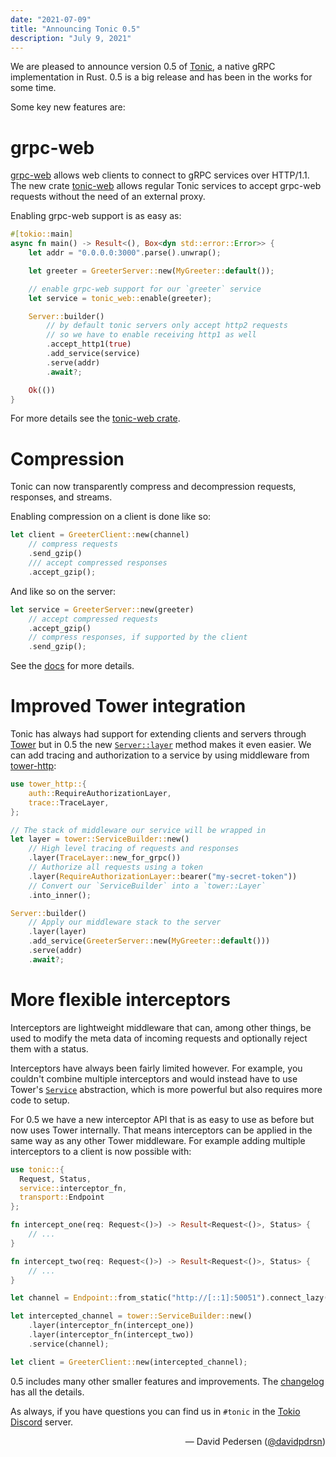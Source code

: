 ```yaml
---
date: "2021-07-09"
title: "Announcing Tonic 0.5"
description: "July 9, 2021"
---
```


We are pleased to announce version 0.5 of [Tonic], a native gRPC implementation in
Rust. 0.5 is a big release and has been in the works for some time.

Some key new features are:

# grpc-web

[grpc-web] allows web clients to connect to gRPC services over HTTP/1.1. The new
crate [tonic-web] allows regular Tonic services to accept grpc-web requests
without the need of an external proxy.

Enabling grpc-web support is as easy as:

```rust
#[tokio::main]
async fn main() -> Result<(), Box<dyn std::error::Error>> {
    let addr = "0.0.0.0:3000".parse().unwrap();

    let greeter = GreeterServer::new(MyGreeter::default());

    // enable grpc-web support for our `greeter` service
    let service = tonic_web::enable(greeter);

    Server::builder()
        // by default tonic servers only accept http2 requests
        // so we have to enable receiving http1 as well
        .accept_http1(true)
        .add_service(service)
        .serve(addr)
        .await?;

    Ok(())
}
```

For more details see the [tonic-web crate](https://crates.io/crates/tonic-web).

# Compression

Tonic can now transparently compress and decompression requests, responses, and
streams.

Enabling compression on a client is done like so:

```rust
let client = GreeterClient::new(channel)
    // compress requests
    .send_gzip()
    /// accept compressed responses
    .accept_gzip();
```

And like so on the server:

```rust
let service = GreeterServer::new(greeter)
    // accept compressed requests
    .accept_gzip()
    // compress responses, if supported by the client
    .send_gzip();
```

See the [docs][compression-docs] for more details.

# Improved Tower integration

Tonic has always had support for extending clients and servers through [Tower]
but in 0.5 the new [`Server::layer`] method makes it even easier. We can add
tracing and authorization to a service by using middleware from [tower-http]:

```rust
use tower_http::{
    auth::RequireAuthorizationLayer,
    trace::TraceLayer,
};

// The stack of middleware our service will be wrapped in
let layer = tower::ServiceBuilder::new()
    // High level tracing of requests and responses
    .layer(TraceLayer::new_for_grpc())
    // Authorize all requests using a token
    .layer(RequireAuthorizationLayer::bearer("my-secret-token"))
    // Convert our `ServiceBuilder` into a `tower::Layer`
    .into_inner();

Server::builder()
    // Apply our middleware stack to the server
    .layer(layer)
    .add_service(GreeterServer::new(MyGreeter::default()))
    .serve(addr)
    .await?;
```

# More flexible interceptors

Interceptors are lightweight middleware that can, among other things, be used to
modify the meta data of incoming requests and optionally reject them with a
status.

Interceptors have always been fairly limited however. For example, you couldn't
combine multiple interceptors and would instead have to use Tower's [`Service`]
abstraction, which is more powerful but also requires more code to setup.

For 0.5 we have a new interceptor API that is as easy to use as before but now
uses Tower internally. That means interceptors can be applied in the same way as
any other Tower middleware. For example adding multiple interceptors to a client
is now possible with:

```rust
use tonic::{
  Request, Status,
  service::interceptor_fn,
  transport::Endpoint
};

fn intercept_one(req: Request<()>) -> Result<Request<()>, Status> {
    // ...
}

fn intercept_two(req: Request<()>) -> Result<Request<()>, Status> {
    // ...
}

let channel = Endpoint::from_static("http://[::1]:50051").connect_lazy()?;

let intercepted_channel = tower::ServiceBuilder::new()
    .layer(interceptor_fn(intercept_one))
    .layer(interceptor_fn(intercept_two))
    .service(channel);

let client = GreeterClient::new(intercepted_channel);
```

0.5 includes many other smaller features and improvements. The [changelog] has
all the details.

As always, if you have questions you can find us in `#tonic` in the [Tokio
Discord] server.

<div style="text-align:right">&mdash; David Pedersen (<a href="https://github.com/davidpdrsn">@davidpdrsn</a>)</div>

[Tonic]: https://crates.io/crates/tonic
[grpc-web]: https://github.com/grpc/grpc-web
[tonic-web]: https://crates.io/crates/tonic-web
[compression-docs]: https://docs.rs/tonic/0.5.0/tonic/index.html?search=gzip
[Tower]: https://crates.io/crates/tower
[tower-http]: https://crates.io/crates/tower-http
[`Service`]: https://docs.rs/tower/latest/tower/trait.Service.html
[changelog]: https://github.com/hyperium/tonic/blob/master/CHANGELOG.md
[Tokio Discord]: https://discord.gg/tokio
[`Server::layer`]: https://docs.rs/tonic/latest/tonic/transport/server/struct.Server.html#method.layer
